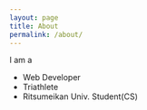 ```yaml
---
layout: page
title: About
permalink: /about/
---
```


I am a

- Web Developer
- Triathlete
- Ritsumeikan Univ. Student(CS)